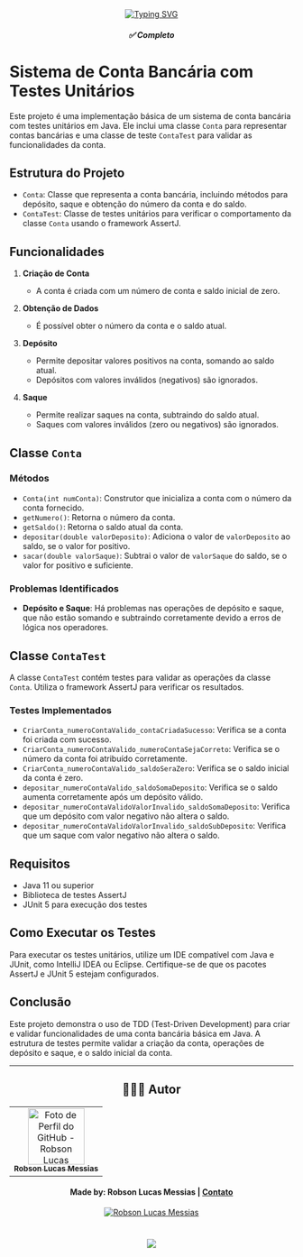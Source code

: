 <div align="center">
  <a href="https://git.io/typing-svg">
    <img src="https://readme-typing-svg.demolab.com?font=Silkscreen&size=20&duration=1500&pause=1000&center=true&vCenter=true&multiline=true&repeat=false&random=false&width=700&height=110&lines=TDD" 
    alt="Typing SVG" />
  </a>

  <h5 align="center"> 
    <b>✅ Completo</b>
  </h5>
</div>

# Sistema de Conta Bancária com Testes Unitários

Este projeto é uma implementação básica de um sistema de conta bancária com testes unitários em Java. Ele inclui uma classe `Conta` para representar contas bancárias e uma classe de teste `ContaTest` para validar as funcionalidades da conta.

## Estrutura do Projeto

- `Conta`: Classe que representa a conta bancária, incluindo métodos para depósito, saque e obtenção do número da conta e do saldo.
- `ContaTest`: Classe de testes unitários para verificar o comportamento da classe `Conta` usando o framework AssertJ.

## Funcionalidades

1. **Criação de Conta**
   - A conta é criada com um número de conta e saldo inicial de zero.
   
2. **Obtenção de Dados**
   - É possível obter o número da conta e o saldo atual.
   
3. **Depósito**
   - Permite depositar valores positivos na conta, somando ao saldo atual.
   - Depósitos com valores inválidos (negativos) são ignorados.

4. **Saque**
   - Permite realizar saques na conta, subtraindo do saldo atual.
   - Saques com valores inválidos (zero ou negativos) são ignorados.

## Classe `Conta`

### Métodos

- `Conta(int numConta)`: Construtor que inicializa a conta com o número da conta fornecido.
- `getNumero()`: Retorna o número da conta.
- `getSaldo()`: Retorna o saldo atual da conta.
- `depositar(double valorDeposito)`: Adiciona o valor de `valorDeposito` ao saldo, se o valor for positivo.
- `sacar(double valorSaque)`: Subtrai o valor de `valorSaque` do saldo, se o valor for positivo e suficiente.

### Problemas Identificados

- **Depósito e Saque**: Há problemas nas operações de depósito e saque, que não estão somando e subtraindo corretamente devido a erros de lógica nos operadores.

## Classe `ContaTest`

A classe `ContaTest` contém testes para validar as operações da classe `Conta`. Utiliza o framework AssertJ para verificar os resultados.

### Testes Implementados

- `CriarConta_numeroContaValido_contaCriadaSucesso`: Verifica se a conta foi criada com sucesso.
- `CriarConta_numeroContaValido_numeroContaSejaCorreto`: Verifica se o número da conta foi atribuído corretamente.
- `CriarConta_numeroContaValido_saldoSeraZero`: Verifica se o saldo inicial da conta é zero.
- `depositar_numeroContaValido_saldoSomaDeposito`: Verifica se o saldo aumenta corretamente após um depósito válido.
- `depositar_numeroContaValidoValorInvalido_saldoSomaDeposito`: Verifica que um depósito com valor negativo não altera o saldo.
- `depositar_numeroContaValidoValorInvalido_saldoSubDeposito`: Verifica que um saque com valor negativo não altera o saldo.

## Requisitos

- Java 11 ou superior
- Biblioteca de testes AssertJ
- JUnit 5 para execução dos testes

## Como Executar os Testes

Para executar os testes unitários, utilize um IDE compatível com Java e JUnit, como IntelliJ IDEA ou Eclipse. Certifique-se de que os pacotes AssertJ e JUnit 5 estejam configurados.

## Conclusão

Este projeto demonstra o uso de TDD (Test-Driven Development) para criar e validar funcionalidades de uma conta bancária básica em Java. A estrutura de testes permite validar a criação da conta, operações de depósito e saque, e o saldo inicial da conta.

---
<div align="center">

## 👩🏻‍💻 Autor <br>

<table>
  <tr>
    <td align="center">
      <a href="https://github.com/robsonlmds">
        <img src="https://avatars.githubusercontent.com/u/e?email=robsonlmds@hotmail.com&s=500" width="100px;" title="Autor Robson Lucas Messias" alt="Foto de Perfil do GitHub - Robson Lucas Messias"/><br>
        <sub>
          <b>Robson Lucas Messias</b>
        </sub>
      </a>
    </td>
  </tr>
</table>

</div>
 
<h4 align="center">
  Made by: Robson Lucas Messias | <a href="mailto:robsonlmds@hotmail.com">Contato</a>
</h4>

<p align="center">
  <a href="https://www.linkedin.com/in/r-lucas-messias/">
    <img alt="Robson Lucas Messias" src="https://img.shields.io/badge/LinkedIn-R.Lucas_Messias-0e76a8?style=flat&logoColor=white&logo=linkedin">
  </a>
</p>

<h1 align="center">
<img src="https://readme-typing-svg.herokuapp.com/?font=Silkscreen&size=35&center=true&vCenter=true&width=700&height=70&duration=5000&lines=Obrigado+pela+atenção!;" />
</h1>
